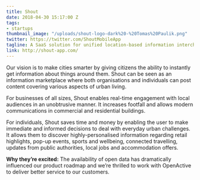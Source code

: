 ```yaml
---
title: Shout
date: 2018-04-30 15:17:00 Z
tags:
- startups
thumbnail_image: "/uploads/shout-logo-dark%20-%20Tomas%20Paulik.png"
twitter: https://twitter.com/ShoutMobileApp
tagline: A SaaS solution for unified location-based information interchange
link: http://shout-app.com/
---
```


Our vision is to make cities smarter by giving citizens the ability to instantly get information about things around them. Shout can be seen as an information marketplace where both organisations and individuals can post content covering various aspects of urban living.

For businesses of all sizes, Shout enables real-time engagement with local audiences in an unobtrusive manner. It increases footfall and allows modern communications in commercial and residential buildings.

For individuals, Shout saves time and money by enabling the user to make immediate and informed decisions to deal with everyday urban challenges. It allows them to discover highly-personalised information regarding retail highlights, pop-up events, sports and wellbeing, connected travelling, updates from public authorities, local jobs and accommodation offers.

**Why they’re excited:** The availability of open data has dramatically influenced our product roadmap and we’re thrilled to work with OpenActive to deliver better service to our customers.